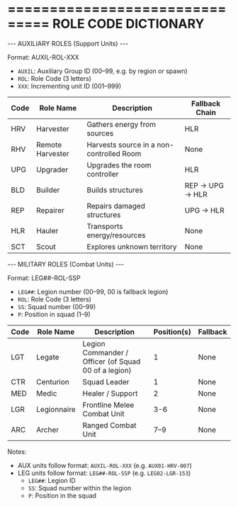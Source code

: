 ===============================
ROLE CODE DICTIONARY
===============================

--- AUXILIARY ROLES (Support Units) ---

Format: AUXIL-ROL-XXX
- `AUXIL`: Auxiliary Group ID (00–99, e.g. by region or spawn)
- `ROL`: Role Code (3 letters)
- `XXX`: Incrementing unit ID (001–999)

| Code | Role Name        | Description                              | Fallback Chain  |
|------|------------------|------------------------------------------|-----------------|
| HRV  | Harvester        | Gathers energy from sources              | HLR             |
| RHV  | Remote Harvester | Harvests source in a non-controlled Room | None            |
| UPG  | Upgrader         | Upgrades the room controller             | HLR             |
| BLD  | Builder          | Builds structures                        | REP → UPG → HLR |
| REP  | Repairer         | Repairs damaged structures               | UPG → HLR       |
| HLR  | Hauler           | Transports energy/resources              | None            |
| SCT  | Scout            | Explores unknown territory               | None            |

--- MILITARY ROLES (Combat Units) ---

Format: LEG##-ROL-SSP
- `LEG##`: Legion number (00–99, 00 is fallback legion)
- `ROL`: Role Code (3 letters)
- `SS`: Squad number (00–99)
- `P`: Position in squad (1–9)

| Code | Role Name   | Description                                          | Position(s) | Fallback |
|------|-------------|------------------------------------------------------|-------------|----------|
| LGT  | Legate      | Legion Commander / Officer (of Squad 00 of a legion) | 1           | None     |
| CTR  | Centurion   | Squad Leader                                         | 1           | None     |
| MED  | Medic       | Healer / Support                                     | 2           | None     |
| LGR  | Legionnaire | Frontline Melee Combat Unit                          | 3-6         | None     |
| ARC  | Archer      | Ranged Combat Unit                                   | 7–9         | None     |

Notes:
- AUX units follow format: `AUXIL-ROL-XXX` (e.g. `AUX01-HRV-007`)
- LEG units follow format: `LEG##-ROL-SSP` (e.g. `LEG02-LGR-153`)
  - `LEG##`: Legion ID
  - `SS`: Squad number within the legion
  - `P`: Position in the squad
